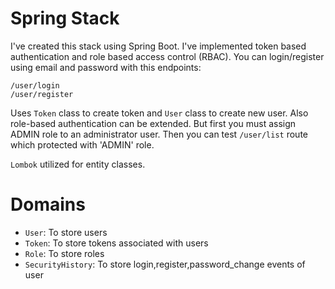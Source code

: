 # Spring Stack

I've created this stack using Spring Boot. I've implemented token based authentication and role based access control (RBAC). 
You can login/register using email and password with this endpoints:

    /user/login    
    /user/register
    
Uses `Token` class to create token and `User` class to create new user. Also role-based authentication can be extended. But first you must assign ADMIN role to an administrator user.
Then you can test `/user/list` route which protected with 'ADMIN' role.

`Lombok` utilized for entity classes.

# Domains
* `User`: To store users
* `Token`: To store tokens associated with users
* `Role`: To store roles
* `SecurityHistory`: To store login,register,password_change events of user